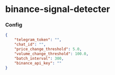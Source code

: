 # binance-signal-detecter

### Config
```json
{
    "telegram_token": "",
    "chat_id": "",
    "price_change_threshold": 5.0,
    "volume_change_threshold": 100.0,
    "batch_interval": 300,
    "binance_api_key": ""
}
```